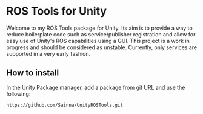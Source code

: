# ROS Tools for Unity
Welcome to my ROS Tools package for Unity. Its aim is to provide a way to reduce boilerplate code such as service/publisher registration and allow for easy use of Unity's ROS capabilities using a GUI.
This project is a work in progress and should be considered as unstable. Currently, only services are supported in a very early fashion. 

## How to install

In the Unity Package manager, add a package from git URL and use the following:
```
https://github.com/Sainna/UnityROSTools.git
```